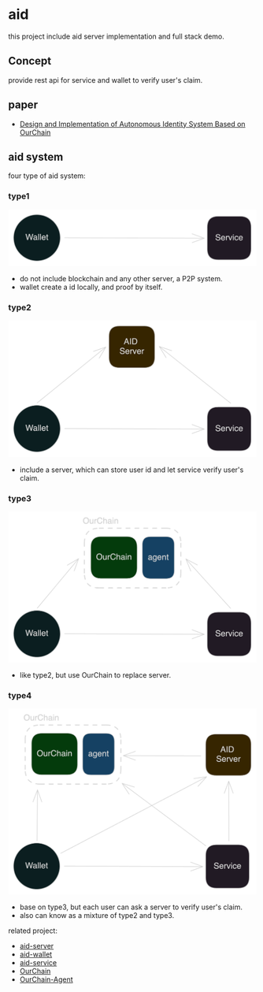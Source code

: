 # aid
this project include aid server implementation and full stack demo.

## Concept

provide rest api for service and wallet to verify user's claim.

## paper

- [Design and Implementation of Autonomous Identity System Based on OurChain](https://github.com/leon123858/aid-paper)

## aid system

four type of aid system:

### type1

![img.png](doc/overview-t1.png)

- do not include blockchain and any other server, a P2P system.
- wallet create a id locally, and proof by itself.

### type2

![img.png](doc/overview-t2.png)

- include a server, which can store user id and let service verify user's claim.

### type3

![img.png](doc/overview-t3.png)

- like type2, but use OurChain to replace server.

### type4

![img.png](doc/overview-t4.png)

- base on type3, but each user can ask a server to verify user's claim.
- also can know as a mixture of type2 and type3.

related project:
- [aid-server](https://github.com/leon123858/aid)
- [aid-wallet](https://github.com/leon123858/aidjs)
- [aid-service](https://github.com/leon123858/aidgo)
- [OurChain](https://github.com/leon123858/OurChain)
- [OurChain-Agent](https://github.com/leon123858/ourchain-agent)
